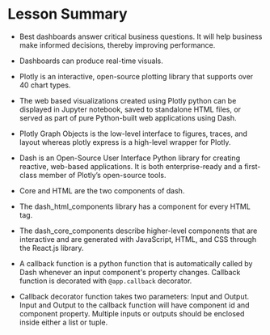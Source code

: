 <h1> Lesson Summary </h1>

- Best dashboards answer critical business questions. It will help business make informed decisions, thereby improving performance. 

- Dashboards can produce real-time visuals. 

- Plotly is an interactive, open-source plotting library that supports over 40 chart types. 

- The web based visualizations created using Plotly python can be displayed in Jupyter notebook, saved to standalone HTML files, or served as part of pure Python-built web applications using Dash. 

- Plotly Graph Objects is the low-level interface to figures, traces, and layout whereas plotly express is a high-level wrapper for Plotly. 

- Dash is an Open-Source User Interface Python library for creating reactive, web-based applications. It is both enterprise-ready and a first-class member of Plotly’s open-source tools. 

- Core and HTML are the two components of dash. 

- The dash_html_components library has a component for every HTML tag. 

- The dash_core_components describe higher-level components that are interactive and are generated with JavaScript, HTML, and CSS through the React.js library. 

- A callback function is a python function that is automatically called by Dash whenever an input component's property changes. Callback function is decorated with `@app.callback` decorator. 

- Callback decorator function takes two parameters: Input and Output. Input and Output to the callback function will have component id and component property. Multiple inputs or outputs should be enclosed inside either a list or tuple. 
